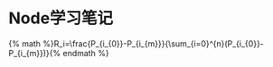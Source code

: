 # Node学习笔记


{% math %}R_i=\frac{P_{i_{0}}-P_{i_{m}}}{\sum_{i=0}^{n}(P_{i_{0}}-P_{i_{m}})}{% endmath %}

